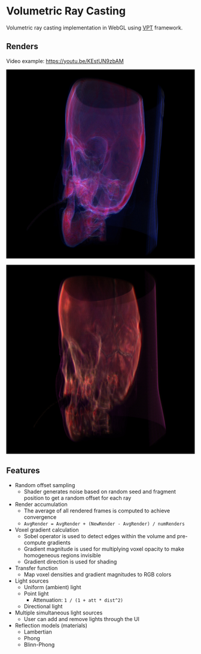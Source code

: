 # Volumetric Ray Casting

Volumetric ray casting implementation in WebGL using [VPT](https://github.com/terier/vpt) framework.

## Renders

Video example: <https://youtu.be/KEstUN9zbAM>

![Example render 2](renders/2.jpg "Example render 2")

![Example render 4](renders/4.jpg "Example render 4")

## Features

* Random offset sampling
	* Shader generates noise based on random seed and fragment position to get a random offset for each ray
* Render accumulation
	* The average of all rendered frames is computed to achieve convergence
	* `AvgRender = AvgRender + (NewRender - AvgRender) / numRenders`
* Voxel gradient calculation
	* Sobel operator is used to detect edges within the volume and pre-compute gradients
	* Gradient magnitude is used for multiplying voxel opacity to make homogeneous regions invisible
	* Gradient direction is used for shading
* Transfer function
	* Map voxel densities and gradient magnitudes to RGB colors
* Light sources
	* Uniform (ambient) light
	* Point light
		* Attenuation: `1 / (1 + att * dist^2)`
	* Directional light
* Multiple simultaneous light sources
	* User can add and remove lights through the UI
* Reflection models (materials)
	* Lambertian
	* Phong
	* Blinn-Phong
